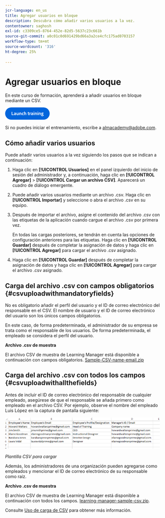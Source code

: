 ```yaml
---
jcr-language: en_us
title: Agregar usuarios en bloque
description: Descubra cómo añadir varios usuarios a la vez.
contentowner: saghosh
exl-id: c3309ce5-8764-452e-82d5-5637c23c661b
source-git-commit: a0c01c0d691429bd66a3a2ce4cfc175ad0703157
workflow-type: tm+mt
source-wordcount: '316'
ht-degree: 25%

---
```


# Agregar usuarios en bloque

En este curso de formación, aprenderá a añadir usuarios en bloque mediante un CSV.

[![botón](feature-summary/assets/launch-training-button.png)](https://learningmanager.adobe.com/app/learner?accountId=98632&amp;sdid=51TC8QS1&amp;mv=display&amp;mv2=display#/course/7555555)

Si no puedes iniciar el entrenamiento, escribe a <almacademy@adobe.com>.

## Cómo añadir varios usuarios

Puede añadir varios usuarios a la vez siguiendo los pasos que se indican a continuación:

1. Haga clic en **[!UICONTROL Usuarios]** en el panel izquierdo del inicio de sesión del administrador y, a continuación, haga clic en **[!UICONTROL Agregar]** > **[!UICONTROL Cargar un archivo CSV]**. Aparecerá un cuadro de diálogo emergente.

1. Puede añadir varios usuarios mediante un archivo .csv. Haga clic en **[!UICONTROL Importar]** y seleccione o abra el archivo .csv en su equipo.

1. Después de importar el archivo, asigne el contenido del archivo .csv con las etiquetas de la aplicación cuando cargue el archivo .csv por primera vez.

   En todas las cargas posteriores, se tendrán en cuenta las opciones de configuración anteriores para las etiquetas. Haga clic en **[!UICONTROL Guardar]** después de completar la asignación de datos y haga clic en **[!UICONTROL Agregar]** para cargar el archivo .csv asignado.

1. Haga clic en **[!UICONTROL Guardar]** después de completar la asignación de datos y haga clic en **[!UICONTROL Agregar]** para cargar el archivo .csv asignado.

## Carga del archivo .csv con campos obligatorios {#csvuploadwithmandatoryfields}

No es obligatorio añadir el perfil del usuario y el ID de correo electrónico del responsable en el CSV. El nombre de usuario y el ID de correo electrónico del usuario son los únicos campos obligatorios.

En este caso, de forma predeterminada, el administrador de su empresa se trata como el responsable de los usuarios. De forma predeterminada, el empleado se considera el perfil del usuario.

**Archivo .csv de muestra**

El archivo CSV de muestra de Learning Manager está disponible a continuación con campos obligatorios.
[Sample-CSV-name-email.zip](assets/sample-csv-name-email.zip)

## Carga del archivo .csv con todos los campos {#csvuploadwithallthefields}

Antes de incluir el ID de correo electrónico del responsable de cualquier empleado, asegúrese de que el responsable se añada primero como empleado en el archivo CSV. Por ejemplo, observe el nombre del empleado Luis López en la captura de pantalla siguiente:

![](assets/csv-example.png)

*Plantilla CSV para cargar*

Además, los administradores de una organización pueden agregarse como empleados y mencionar el ID de correo electrónico de su responsable como raíz.

**Archivo .csv de muestra**

El archivo CSV de muestra de Learning Manager está disponible a continuación con todos los campos.
[learning-manager-sample-csv.zip](assets/learning-manager-sample-csv.zip).

Consulte [Uso de carga de CSV](/help/migrated/administrators/feature-summary/add-users-user-groups.md) para obtener más información.

